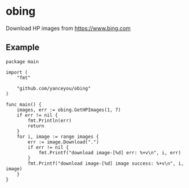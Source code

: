 # obing

Download HP images from https://www.bing.com

## Example

```golang
package main

import (
	"fmt"

	"github.com/yanceyou/obing"
)

func main() {
	images, err := obing.GetHPImages(1, 7)
	if err != nil {
		fmt.Println(err)
		return
	}
	for i, image := range images {
		err := image.Download(".")
		if err != nil {
			fmt.Printf("download image-[%d] err: %+v\n", i, err)
		}
		fmt.Printf("download image-[%d] image success: %+v\n", i, image)
	}
}
```
